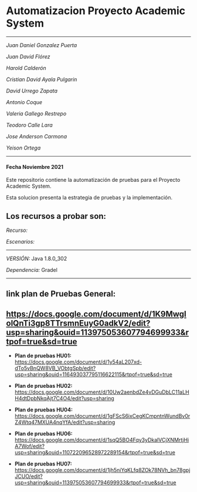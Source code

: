 # Automatizacion Proyecto Academic System

-----------------------------------

*Juan Daniel Gonzalez Puerta*

*Juan David Flórez*

*Harold Calderón*

*Cristian David Ayala Pulgarin* 

*David Urrego Zapata*

*Antonio Coque*

*Valeria Gallego Restrepo* 

*Teodoro Calle Lara*

*Jose Anderson Carmona* 

*Yeison Ortega*


-----------------------------------
#### Fecha Noviembre 2021

Este repositorio contiene la automatización de pruebas para el Proyecto Academic System.


Esta solucion presenta la estrategia de pruebas y la implementación.

Los recursos a probar son:
-------------------------

*Recurso:* 


*Escenarios:* 


----------------------------------------
*VERSIÓN:* Java 1.8.0_302

*Dependencia:* Gradel

----------------------------------------

## **link plan de Pruebas General:**

https://docs.google.com/document/d/1K9MwgIolQnTi3gp8TTrsmnEuyG0adkV2/edit?usp=sharing&ouid=113975053607794699933&rtpof=true&sd=true
----------------------------------------
- **Plan de pruebas HU01:**
https://docs.google.com/document/d/1y54aL207xd-dTo5vBnQW8VB_VObtgSpb/edit?usp=sharing&ouid=116493037795116622115&rtpof=true&sd=true

- **Plan de pruebas HU02:**
https://docs.google.com/document/d/10Uw2aenbdZe4vDGuDbLC11aLHH4dtDpbNkqAjt7C4O4/edit?usp=sharing

- **Plan de pruebas HU04:**
https://docs.google.com/document/d/1gFScS6ixCegKCmpntnWundBv0rZ4Wtq47MXUA4nqYfA/edit?usp=sharing

- **Plan de pruebas HU06:**
https://docs.google.com/document/d/1sqQ5BO4Fqy3yDkalVCjXNMrtjHiA7Wof/edit?usp=sharing&ouid=110722096528972289154&rtpof=true&sd=true

- **Plan de pruebas HU07:**
https://docs.google.com/document/d/1jh5niYqKLfq8ZOk78NVh_bn78gpjJCUO/edit?usp=sharing&ouid=113975053607794699933&rtpof=true&sd=true





